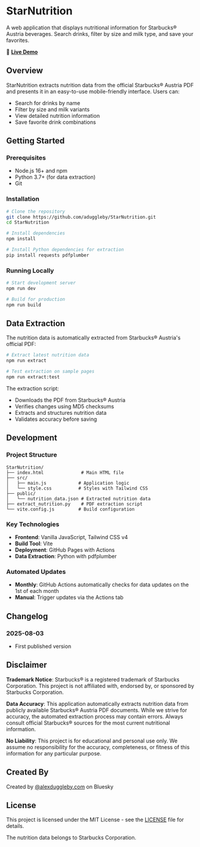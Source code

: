 # StarNutrition

A web application that displays nutritional information for Starbucks® Austria beverages. Search drinks, filter by size and milk type, and save your favorites.

🔗 **[Live Demo](https://aduggleby.github.io/StarNutrition/)**

## Overview

StarNutrition extracts nutrition data from the official Starbucks® Austria PDF and presents it in an easy-to-use mobile-friendly interface. Users can:
- Search for drinks by name
- Filter by size and milk variants
- View detailed nutrition information
- Save favorite drink combinations

## Getting Started

### Prerequisites
- Node.js 16+ and npm
- Python 3.7+ (for data extraction)
- Git

### Installation

```bash
# Clone the repository
git clone https://github.com/aduggleby/StarNutrition.git
cd StarNutrition

# Install dependencies
npm install

# Install Python dependencies for extraction
pip install requests pdfplumber
```

### Running Locally

```bash
# Start development server
npm run dev

# Build for production
npm run build
```

## Data Extraction

The nutrition data is automatically extracted from Starbucks® Austria's official PDF:

```bash
# Extract latest nutrition data
npm run extract

# Test extraction on sample pages
npm run extract:test
```

The extraction script:
- Downloads the PDF from Starbucks® Austria
- Verifies changes using MD5 checksums
- Extracts and structures nutrition data
- Validates accuracy before saving

## Development

### Project Structure
```
StarNutrition/
├── index.html              # Main HTML file
├── src/
│   ├── main.js            # Application logic
│   └── style.css          # Styles with Tailwind CSS
├── public/
│   └── nutrition_data.json # Extracted nutrition data
├── extract_nutrition.py    # PDF extraction script
└── vite.config.js         # Build configuration
```

### Key Technologies
- **Frontend**: Vanilla JavaScript, Tailwind CSS v4
- **Build Tool**: Vite
- **Deployment**: GitHub Pages with Actions
- **Data Extraction**: Python with pdfplumber

### Automated Updates
- **Monthly**: GitHub Actions automatically checks for data updates on the 1st of each month
- **Manual**: Trigger updates via the Actions tab

## Changelog

### 2025-08-03
- First published version

## Disclaimer

**Trademark Notice**: Starbucks® is a registered trademark of Starbucks Corporation. This project is not affiliated with, endorsed by, or sponsored by Starbucks Corporation.

**Data Accuracy**: This application automatically extracts nutrition data from publicly available Starbucks® Austria PDF documents. While we strive for accuracy, the automated extraction process may contain errors. Always consult official Starbucks® sources for the most current nutritional information.

**No Liability**: This project is for educational and personal use only. We assume no responsibility for the accuracy, completeness, or fitness of this information for any particular purpose.

## Created By

Created by [@alexduggleby.com](https://bsky.app/profile/alexduggleby.com) on Bluesky

## License

This project is licensed under the MIT License - see the [LICENSE](LICENSE) file for details.

The nutrition data belongs to Starbucks Corporation.